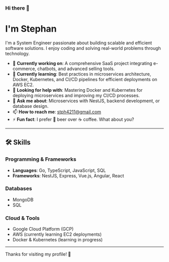 ### Hi there 👋  
# I'm Stephan  

I'm a System Engineer passionate about building scalable and efficient software solutions. I enjoy coding and solving real-world problems through technology.  

- 🔭 **Currently working on**: A comprehensive SaaS project integrating e-commerce, chatbots, and advanced selling tools.  
- 🌱 **Currently learning**: Best practices in microservices architecture, Docker, Kubernetes, and CI/CD pipelines for efficient deployments on AWS EC2.  
- 🤔 **Looking for help with**: Mastering Docker and Kubernetes for deploying microservices and improving my CI/CD processes.  
- 💬 **Ask me about**: Microservices with NestJS, backend development, or database design.  
- 📫 **How to reach me**: [stph4211@gmail.com](mailto:stph4211@gmail.com)  
- ⚡ **Fun fact**: I prefer 🍻 beer over ☕ coffee. What about you?  

---

## 🛠️ Skills  
### Programming & Frameworks  
- **Languages**: Go, TypeScript, JavaScript, SQL  
- **Frameworks**: NestJS, Express, Vue.js, Angular, React

### Databases  
- MongoDB  
- SQL  

### Cloud & Tools  
- Google Cloud Platform (GCP)  
- AWS (currently learning EC2 deployments)  
- Docker & Kubernetes (learning in progress)  

---

Thanks for visiting my profile! 🚀  

<!--
**StephanSuarez/StephanSuarez** is a ✨ _special_ ✨ repository because its `README.md` (this file) appears on your GitHub profile.

Here are some ideas to get you started:

- 🔭 I’m currently working on ...
- 🌱 I’m currently learning ...
- 👯 I’m looking to collaborate on ...
- 🤔 I’m looking for help with ...
- 💬 Ask me about ...
- 📫 How to reach me: ...
- 😄 Pronouns: ...
- ⚡ Fun fact: ...
-->
